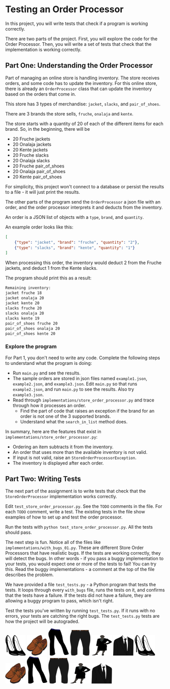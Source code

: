 # Testing an Order Processor

In this project, you will write tests that check if a program is working correctly.

There are two parts of the project. First, you will explore the code for the Order Processor. Then, you will write a set of tests that check that the implementation is working correctly.

## Part One: Understanding the Order Processor

Part of managing an online store is handling inventory. The store receives orders, and some code has to update the inventory. For this online store, there is already an `OrderProcessor` class that can update the inventory based on the orders that come in.

This store has 3 types of merchandise: `jacket`, `slacks`, and `pair_of_shoes`.

There are 3 brands the store sells, `fruche`, `onalaja` and `kente`.

The store starts with a quantity of 20 of each of the different items for each brand. So, in the beginning, there will be

- 20 Fruche jackets
- 20 Onalaja jackets
- 20 Kente jackets
- 20 Fruche slacks
- 20 Onalaja slacks
- 20 Fruche pair\_of\_shoes
- 20 Onalaja pair\_of\_shoes
- 20 Kente pair\_of\_shoes

For simplicity, this project won't connect to a database or persist the results to a file - it will just print the results.

The other parts of the program send the `OrderProcessor` a json file with an order, and the order processor interprets it and deducts from the inventory.

An order is a JSON list of objects with a `type`, `brand`, and `quantity`.

An example order looks like this:

```json
[
    {"type": "jacket", "brand": "fruche", "quantity": "2"},
    {"type": "slacks", "brand": "kente", "quantity": "1"}
]
```

When processing this order, the inventory would deduct 2 from the Fruche jackets, and deduct 1 from the Kente slacks.

The program should print this as a result:

```
Remaining inventory:
jacket fruche 18
jacket onalaja 20
jacket kente 20
slacks fruche 20
slacks onalaja 20
slacks kente 19
pair_of_shoes fruche 20
pair_of_shoes onalaja 20
pair_of_shoes kente 20
```

### Explore the program

For Part 1, you don't need to write any code. Complete the following steps to understand what the program is doing:

* Run `main.py` and see the results.
* The sample orders are stored in json files named `example1.json`,  `example2.json`, and  `example3.json`. Edit `main.py` so that runs `example2.json`, and run `main.py` to see the results. Also try `example3.json`.
* Read through `implementations/store_order_processor.py` and trace through how it processes an order.
  * Find the part of code that raises an exception if the brand for an order is not one of the 3 supported brands.
  * Understand what the `search_in_list` method does.

In summary, here are the features that exist in `implementations/store_order_processor.py`:

* Ordering an item subtracts it from the inventory.
* An order that uses more than the available inventory is not valid.
* If input is not valid, raise an `StoreOrderProcessorException`.
* The inventory is displayed after each order.


## Part Two: Writing Tests

The next part of the assignment is to write tests that check that the `StoreOrderProcessor` implementation works correctly.

Edit `test_store_order_processor.py`. See the `TODO` comments in the file. For each `TODO` comment, write a test. The existing tests in the file show examples of how to set up and test the order processor.

Run the tests with `python test_store_order_processor.py`. All the tests should pass.

The next step is fun. Notice all of the files like `implementations/with_bugs_01.py`. These are different Store Order Processors that have realistic bugs. If the tests are working correctly, they will detect the bugs. In other words - if you pass a buggy implementation to your tests, you would expect one or more of the tests to fail! You can try this. Read the buggy implementations - a comment at the top of the file describes the problem.

We have provided a file `test_tests.py` - a Python program that tests the tests. It loops through every `with_bugs` file, runs the tests on it, and confirms that the tests have a failure. If the tests did not have a failure, they are allowing a buggy program to pass, which isn't right.

Test the tests you've written by running `test_tests.py`. If it runs with no errors, your tests are catching the right bugs. The `test_tests.py` tests are how the project will be autograded.

<img src="img/sh2.png" width="64" height="64" /> <img src="img/sh1.png" width="64" height="64" /> <img src="img/sla2.png" width="64" height="85" /> <img src="img/sla1.png" width="64" height="80" /> <img src="img/sui2.png" width="64" height="64" /> <img src="img/sui1.png" width="64" height="64" /> <img src="img/sh2.png" width="64" height="64" /> <img src="img/sh1.png" width="64" height="64" /> <img src="img/sla2.png" width="64" height="85" /> <img src="img/sla1.png" width="64" height="80" /> <img src="img/sui2.png" width="64" height="64" /> <img src="img/sui1.png" width="64" height="64" />
